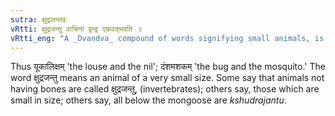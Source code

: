 ```yaml
---
sutra: क्षुद्रजन्तवः
vRtti: क्षुद्रजन्तु वाचिनां द्वन्द्व एकवद्भवति ॥
vRtti_eng: "A _Dvandva_ compound of words signifying small animals, is singular."
---
```

Thus यूकालिक्षम् 'the louse and the nil'; दंशमशकम् 'the bug and the mosquito.' The word क्षुद्रजन्तु means an animal of a very small size. Some say that animals not having bones are called क्षुद्रजन्तु, (invertebrates); others say, those which are small in size; others say, all below the mongoose are _kshudrajantu_.
